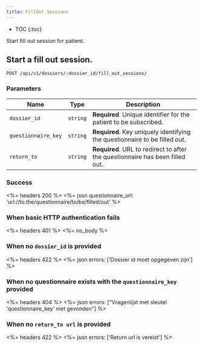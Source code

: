 ```yaml
---
title: FillOut Sessions
---
```


* TOC
{:toc}


Start fill out session for patient.


## Start a fill out session.

    POST /api/v1/dossiers/:dossier_id/fill_out_sessions/


### Parameters

Name | Type | Description
-----|------|--------------
`dossier_id`        | `string`  | **Required**. Unique identifier for the patient to be subscribed.
`questionnaire_key` | `string`  | **Required**. Key uniquely identifying the questionnaire to be filled out.
`return_to`         | `string`  | **Required**. URL to redirect to after the questionnaire has been filled out.


### Success

<%= headers 200 %>
<%= json questionnaire_url: 'url://to.the/questionnaire/to/be/filled/out' %>


### When basic HTTP authentication fails

<%= headers 401 %>
<%= no_body %>


### When no `dossier_id` is provided

<%= headers 422 %>
<%= json errors: ['Dossier id moet opgegeven zijn'] %>


### When no questionnaire exists with the `questionnaire_key` provided

<%= headers 404 %>
<%= json errors: ["Vragenlijst met sleutel 'questionnaire_key' niet gevonden"] %>


### When no `return_to url` is provided

<%= headers 422 %>
<%= json errors: ['Return url is vereist'] %>
